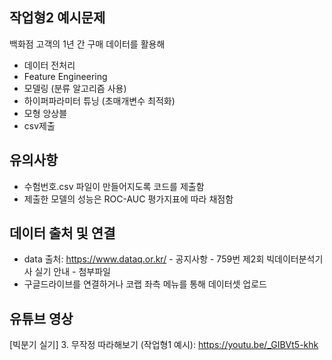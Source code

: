 ## 작업형2 예시문제
백화점 고객의 1년 간 구매 데이터를 활용해 
- 데이터 전처리
- Feature Engineering
- 모델링 (분류 알고리즘 사용)
- 하이퍼파라미터 튜닝 (초매개변수 최적화)
- 모형 앙상블
- csv제출

## 유의사항
- 수험번호.csv 파일이 만들어지도록 코드를 제출함
- 제출한 모델의 성능은 ROC-AUC 평가지표에 따라 채점함

## 데이터 출처 및 연결
- data 출처: https://www.dataq.or.kr/ - 공지사항 - 759번 제2회 빅데이터분석기사 실기 안내 - 첨부파일
- 구글드라이브를 연결하거나 코랩 좌측 메뉴를 통해 데이터셋 업로드


## 유튜브 영상
[빅분기 실기] 3. 무작정 따라해보기 (작업형1 예시): https://youtu.be/_GIBVt5-khk

